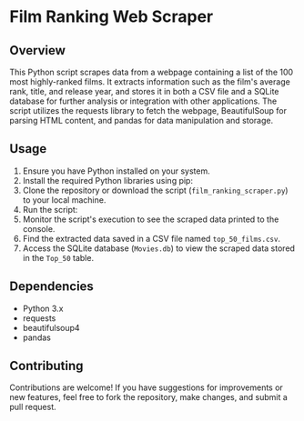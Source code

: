 # Film Ranking Web Scraper

## Overview
This Python script scrapes data from a webpage containing a list of the 100 most highly-ranked films. It extracts information such as the film's average rank, title, and release year, and stores it in both a CSV file and a SQLite database for further analysis or integration with other applications. The script utilizes the requests library to fetch the webpage, BeautifulSoup for parsing HTML content, and pandas for data manipulation and storage.

## Usage
1. Ensure you have Python installed on your system.
2. Install the required Python libraries using pip:
3. Clone the repository or download the script (`film_ranking_scraper.py`) to your local machine.
4. Run the script:
5. Monitor the script's execution to see the scraped data printed to the console.
6. Find the extracted data saved in a CSV file named `top_50_films.csv`.
7. Access the SQLite database (`Movies.db`) to view the scraped data stored in the `Top_50` table.

## Dependencies
- Python 3.x
- requests
- beautifulsoup4
- pandas

## Contributing
Contributions are welcome! If you have suggestions for improvements or new features, feel free to fork the repository, make changes, and submit a pull request.
